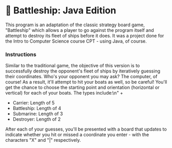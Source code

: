 # 🚢 Battleship: Java Edition
This program is an adaptation of the classic strategy board game, "Battleship" which allows a player to go against the program itself and attempt to destroy its fleet of ships before it does. It was a project done for the Intro to Computer Science course CPT - using Java, of course.

### Instructions
Similar to the traditional game, the objective of this version is to successfully destroy the opponent's fleet of ships by iteratively guessing their coordinates. Who's your opponent you may ask? The computer, of course! As a result, it'll attempt to hit your boats as well, so be careful! You'll get the chance to choose the starting point and orientation (horizontal or vertical) for each of your boats. The types include:\n" +
- Carrier: Length of 5
- Battleship: Length of 4
- Submarine: Length of 3
- Destroyer: Length of 2

After each of your guesses, you'll be presented with a board that updates to indicate whether you hit or missed a coordinate you enter - with the characters "X" and "|" respectively.
